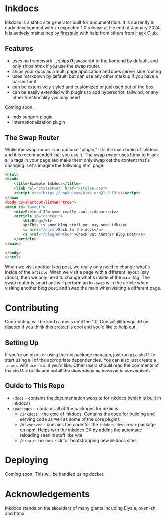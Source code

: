 # Inkdocs

Inkdocs is a static site generator built for documentation. It is currently in early development with an expected 1.0 release at the end of January 2024. It is actively maintained by [firesquid](https://github.com/firesquid6) with help from others from [Hack Club](https://github.com/hackclub).

## Features

- uses no framework. It ships **0** javascript to the frontend by default, and only ships htmx if you use the swap router.
- ships your docs as a multi page application and does server side routing
- uses markdown by default, but can use any other markup if you have a parser for it.
- can be extensively styled and customized or just used out of the box.
- can be easily extended with plugins to add hyperscript, tailwind, or any other functionality you may need

Coming soon:

- mdx support plugin
- internationalization plugin

## The Swap Router

While the swap router is an optional "plugin," it is the main brain of Inkdocs and it is recommended that you use it. The swap router uses htmx to hijack all `a` tags in your page and make them only swap out the content that's changing. Let's imagine the follwoing html page:

```html
<html>
<head>
    <title>Example Inkdocs</title>
    <link rel="stylesheet" href="/styles.css">
    <script src="https://unpkg.com/htmx.org@1.9.10"></script>
</head
<body cz-shortcut-listen="true">
<main id="layout">
    <div>Pretend I'm some really cool sidebar</div>
    <article id="content">
        <h1>Blog</h1>
        <p>This is some blog stuff you may need idk</p>
        <a href="/docs">Back to the docs</a>
        <a href="/blog/another">Check Out Another Blog Post</a>
    </article>
</main>

</body>
</html>
```

When we visit another blog post, we really only need to change what's inside of the `article`. When we visit a page with a different layout (say /docs), then we only need to change what's inside of the `main` tag. The swap router is smart and will perform an `hx-swap` with the article when visiting another blog post, and swap the main when visiting a different page.

# Contributing

Contributing will be kinda a mess until the 1.0. Contact @firesquid6 on discord if you think this project is cool and you'd like to help out.

## Setting Up

If you're on nixos or using the nix package manager, just run `nix-shell` to start using all of the appropriate dependencies. You can also just create a `.envrc` with `use-nix`. if you'd like. Other users should read the comments of the `shell.nix` file and install the dependencies however is convienient.

## Guide to This Repo

- `/docs` - contains the documentation website for inkdocs (which is built in inkdocs)
- `/packages` - contains all of the packages for inkdocs
  - `/inkdocs` - the core of inkdocs. Contains the code for building and serving code as well as some of the core plugins
  - `/devserver` - contains the code for the `inkdocs-devserver` package on npm. Helps with the inkdocs DX by adding the automatic reloading seen in stuff like vite.
  - `/create-inkdocs` - cli for bootstrapping new inkdocs sites

# Deploying

Coming soon. This will be handled using docker.

# Acknowledgements

Inkdocs stands on the shoulders of many giants including Elysia, oven-sh, and htmx.
